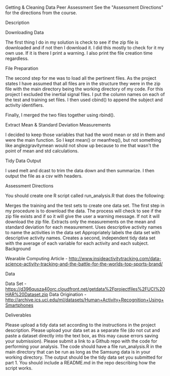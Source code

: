 ﻿Getting & Cleaning Data Peer Assessment
See the "Assessment Directions" for the directions from the course.

Description

Downloading Data

The first thing I do in my solution is check to see if the zip file is downloaded and if not then I download it. I did this mostly to check for it my own use. If it is there I print a warning. I also print the file creation time regardless.

File Preparation

The second step for me was to load all the pertinent files. As the project states I have assumed that all files are in the structure they were in the zip file with the main directory being the working directory of my code. For this project I excluded the inertial signal files. I put the column names on each of the test and training set files. I then used cbind() to append the subject and activity identifiers.

Finally, I merged the two files together using rbind().

Extract Mean & Standard Deviation Measurements

I decided to keep those variables that had the word mean or std in them and were the main function. So I kept mean() or meanfreq(), but not something like anglezgravitymean would not show up because to me that wasn't the point of mean and std calculations.

Tidy Data Output

I used melt and dcast to trim the data down and then summarize. I then output the file as a csv with headers.

Assessment Directions

You should create one R script called run_analysis.R that does the following:

Merges the training and the test sets to create one data set. The first step in my procedure is to download the data. The process will check to see if the zip file exists and if so it will give the user a warning message. If not it will download the zip file.
Extracts only the measurements on the mean and standard deviation for each measurement.
Uses descriptive activity names to name the activities in the data set
Appropriately labels the data set with descriptive activity names.
Creates a second, independent tidy data set with the average of each variable for each activity and each subject.
Background

Wearable Computing Article - http://www.insideactivitytracking.com/data-science-activity-tracking-and-the-battle-for-the-worlds-top-sports-brand/

Data

Data Set - https://d396qusza40orc.cloudfront.net/getdata%2Fprojectfiles%2FUCI%20HAR%20Dataset.zip
Data Origination - http://archive.ics.uci.edu/ml/datasets/Human+Activity+Recognition+Using+Smartphones

Deliverables

Please upload a tidy data set according to the instructions in the project description. Please upload your data set as a separate file (do not cut and paste a dataset directly into the text box, as this may cause errors saving your submission).
Please submit a link to a Github repo with the code for performing your analysis. The code should have a file run_analysis.R in the main directory that can be run as long as the Samsung data is in your working directory. The output should be the tidy data set you submitted for part 1. You should include a README.md in the repo describing how the script works.